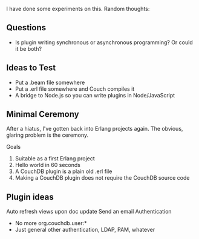 I have done some experiments on this. Random thoughts:

## Questions

* Is plugin writing synchronous or asynchronous programming? Or could it be both?

## Ideas to Test

* Put a .beam file somewhere
* Put a .erl file somewhere and Couch compiles it
* A bridge to Node.js so you can write plugins in Node/JavaScript

## Minimal Ceremony

After a hiatus, I've gotten back into Erlang projects again. The obvious, glaring problem is the ceremony.

Goals

1. Suitable as a first Erlang project
2. Hello world in 60 seconds
3. A CouchDB plugin is a plain old .erl file
3. Making a CouchDB plugin does not require the CouchDB source code

## Plugin ideas

Auto refresh views upon doc update
Send an email
Authentication
 * No more org.couchdb.user:*
 * Just general other authentication, LDAP, PAM, whatever
